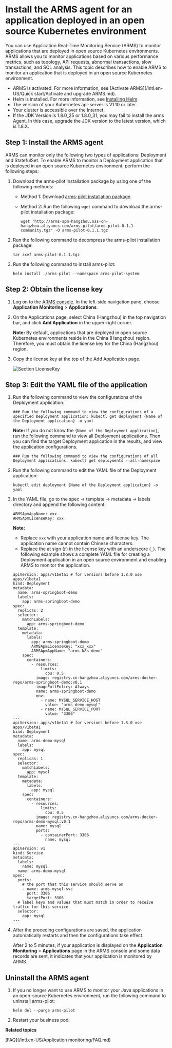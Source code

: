 # Install the ARMS agent for an application deployed in an open source Kubernetes environment

You can use Application Real-Time Monitoring Service \(ARMS\) to monitor applications that are deployed in open source Kubernetes environments. ARMS allows you to monitor applications based on various performance metrics, such as topology, API requests, abnormal transactions, slow transactions, and SQL analysis. This topic describes how to enable ARMS to monitor an application that is deployed in an open source Kubernetes environment.

-   ARMS is activated. For more information, see [Activate ARMS](/intl.en-US/Quick start/Activate and upgrade ARMS.md).
-   Helm is installed. For more information, see [Installing Helm](https://helm.sh/docs/intro/install/).
-   The version of your Kubernetes api-server is V1.10 or later.
-   Your cluster is accessible over the Internet.
-   If the JDK Version is 1.8.0\_25 or 1.8.0\_31, you may fail to install the arms Agent. In this case, upgrade the JDK version to the latest version, which is 1.8.X.


## Step 1: Install the ARMS agent

ARMS can monitor only the following two types of applications: Deployment and StatefulSet. To enable ARMS to monitor a Deployment application that is deployed in an open source Kubernetes environment, perform the following steps:

1.  Download the arms-pilot installation package by using one of the following methods:

    -   Method 1: Download [arms-pilot installation package](http://arms-apm-hangzhou.oss-cn-hangzhou.aliyuncs.com/arms-pilot/arms-pilot-0.1.1-community.tgz).
    -   Method 2: Run the following `wget` command to download the arms-pilot installation package:

        ```
        wget 'http://arms-apm-hangzhou.oss-cn-hangzhou.aliyuncs.com/arms-pilot/arms-pilot-0.1.1-community.tgz' -O arms-pilot-0.1.1.tgz                                
        ```

2.  Run the following command to decompress the arms-pilot installation package:

    ```
    tar zxvf arms-pilot-0.1.1.tgz                         
    ```

3.  Run the following command to install arms-pilot:

    ```
    helm install ./arms-pilot --namespace arms-pilot-system                        
    ```


## Step 2: Obtain the license key

1.  Log on to the [ARMS console](https://arms-ap-southeast-1.console.aliyun.com/#/home). In the left-side navigation pane, choose **Application Monitoring** \> **Applications**.
2.  On the Applications page, select China \(Hangzhou\) in the top navigation bar, and click **Add Application** in the upper-right corner.

    **Note:** By default, applications that are deployed in open source Kubernetes environments reside in the China \(Hangzhou\) region. Therefore, you must obtain the license key for the China \(Hangzhou\) region.

3.  Copy the license key at the top of the Add Application page.

    ![Section LicenseKey](https://static-aliyun-doc.oss-accelerate.aliyuncs.com/assets/img/en-US/6076728061/p45312.png)


## Step 3: Edit the YAML file of the application

1.  Run the following command to view the configurations of the Deployment application:

    ```
    ### Run the following command to view the configurations of a specified Deployment application: kubectl get deployment {Name of the Deployment application} -o yaml                            
    ```

    **Note:** If you do not know the `{Name of the Deployment application}`, run the following command to view all Deployment applications. Then you can find the target Deployment application in the results, and view the application configurations.

    ```
    ### Run the following command to view the configurations of all Deployment applications: kubectl get deployments --all-namespace                
    ```

2.  Run the following command to edit the YAML file of the Deployment application:

    ```
    kubectl edit deployment {Name of the Deployment application} -o yaml                        
    ```

3.  In the YAML file, go to the spec -\> template -\> metadata -\> labels directory and append the following content:

    ```
    ARMSApmAppName: xxx
    ARMSApmLicenseKey: xxx                           
    ```

    **Note:**

    -   Replace `xxx` with your application name and license key. The application name cannot contain Chinese characters.
    -   Replace the at sign \(`@`\) in the license key with an underscore \(`_`\).
    The following example shows a complete YAML file for creating a Deployment application in an open source environment and enabling ARMS to monitor the application.

    ```
    apiVersion: apps/v1beta1 # for versions before 1.8.0 use apps/v1beta1
    kind: Deployment
    metadata:
      name: arms-springboot-demo
      labels:
        app: arms-springboot-demo
    spec:
      replicas: 2
      selector:
        matchLabels:
          app: arms-springboot-demo
      template:
        metadata:
          labels:
            app: arms-springboot-demo
            ARMSApmLicenseKey: "xxx_xxx"
            ARMSApmAppName: "arms-k8s-demo"
        spec:
          containers:
            - resources:
                limits:
                  cpu: 0.5
              image: registry.cn-hangzhou.aliyuncs.com/arms-docker-repo/arms-springboot-demo:v0.1
              imagePullPolicy: Always
              name: arms-springboot-demo
              env:
                - name: MYSQL_SERVICE_HOST
                  value: "arms-demo-mysql"
                - name: MYSQL_SERVICE_PORT
                  value: "3306"
    ---
    apiVersion: apps/v1beta1 # for versions before 1.8.0 use apps/v1beta1
    kind: Deployment
    metadata:
      name: arms-demo-mysql
      labels:
        app: mysql
    spec:
      replicas: 1
      selector:
        matchLabels:
          app: mysql
      template:
        metadata:
          labels:
            app: mysql
        spec:
          containers:
            - resources:
                limits:
                  cpu: 0.5
              image: registry.cn-hangzhou.aliyuncs.com/arms-docker-repo/arms-demo-mysql:v0.1
              name: mysql
              ports:
                - containerPort: 3306
                  name: mysql
    ---
    apiVersion: v1
    kind: Service
    metadata:
      labels:
        name: mysql
      name: arms-demo-mysql
    spec:
      ports:
        # the port that this service should serve on
        - name: arms-mysql-svc
          port: 3306
          targetPort: 3306
      # label keys and values that must match in order to receive traffic for this service
      selector:
        app: mysql
    ---
    ```

4.  After the preceding configurations are saved, the application automatically restarts and then the configurations take effect.

    After 2 to 5 minutes, if your application is displayed on the **Application Monitoring** \> **Applications** page in the ARMS console and some data records are sent, it indicates that your application is monitored by ARMS.


## Uninstall the ARMS agent

1.  If you no longer want to use ARMS to monitor your Java applications in an open-source Kubernetes environment, run the following command to uninstall arms-pilot:

    ```
    helm del --purge arms-pilot
    ```

2.  Restart your business pod.


**Related topics**  


[FAQ](/intl.en-US/Application monitoring/FAQ.md)

